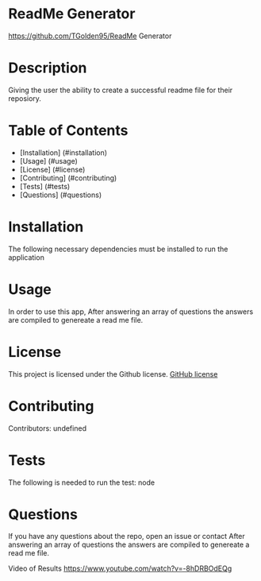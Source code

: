 # ReadMe Generator

https://github.com/TGolden95/ReadMe Generator

# Description

Giving the user the ability to create a successful readme file for their reposiory.

# Table of Contents

- [Installation] (#installation)
- [Usage] (#usage)
- [License] (#license)
- [Contributing] (#contributing)
- [Tests] (#tests)
- [Questions] (#questions)

# Installation

The following necessary dependencies must be installed to run the application

# Usage

In order to use this app, After answering an array of questions the answers are compiled to genereate a read me file.

# License

This project is licensed under the Github license.
[GitHub license](https://ime.shields.io/badge/license-MIT-blue.svg)

# Contributing

Contributors: undefined

# Tests

The following is needed to run the test: node

# Questions

If you have any questions about the repo, open an issue or contact After answering an array of questions the answers are compiled to genereate a read me file.

Video of Results
https://www.youtube.com/watch?v=-8hDRBOdEQg

